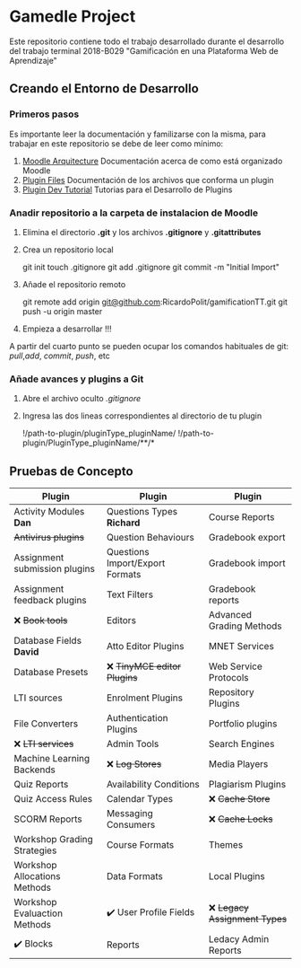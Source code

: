 # Gamedle Project

Este repositorio contiene todo el trabajo desarrollado durante el desarrollo del trabajo terminal 2018-B029 "Gamificación en una Plataforma Web de Aprendizaje"

## Creando el Entorno de Desarrollo

### Primeros pasos

Es importante leer la documentación y familizarse con la misma, para trabajar en este repositorio se debe de leer como mínimo:

1. [Moodle Arquitecture](https://docs.moodle.org/dev/Moodle_architecture) Documentación acerca de como está organizado Moodle
2. [Plugin Files](https://docs.moodle.org/dev/Plugin_files#db.2Finstall.xml) Documentación de los archivos que conforma un plugin
3. [Plugin Dev Tutorial](https://docs.moodle.org/dev/Tutorial) Tutorias para el Desarrollo de Plugins


### Anadir repositorio a la carpeta de instalacion de Moodle

1. Elimina el directorio **.git** y los archivos **.gitignore** y **.gitattributes**
2. Crea un repositorio local


    git init
    touch .gitignore
    git add .gitignore
    git commit -m "Initial Import"

3. Añade el repositorio remoto


    git remote add origin git@github.com:RicardoPolit/gamificationTT.git
    git push -u origin master

4. Empieza a desarrollar !!!

A partir del cuarto punto se pueden ocupar los comandos habituales de git: *pull*,*add*, *commit*, *push*, etc


### Añade avances y plugins a Git

1. Abre el archivo oculto *.gitignore*
2. Ingresa las dos lineas correspondientes al directorio de tu plugin


    !/path-to-plugin/pluginType_pluginName/
    !/path-to-plugin/PluginType_pluginName/**/*

## Pruebas de Concepto
| Plugin                                           | Plugin                                              | Plugin                                      |
| ------------------------------------------------ | --------------------------------------------------- | ------------------------------------------- |
|                    Activity Modules **Dan**      |                    Questions Types **Richard**      |                    Course Reports           |
|                  ~~Antivirus plugins~~           |                    Question Behaviours              |                    Gradebook export         |
|                    Assignment submission plugins |                    Questions Import/Export Formats  |                    Gradebook import         |
|                    Assignment feedback plugins   |                    Text Filters                     |                    Gradebook reports        |
| :x:              ~~Book tools~~                  |                    Editors                          |                    Advanced Grading Methods |
|                    Database Fields **David**     |                    Atto Editor Plugins              |                    MNET Services            |
|                    Database Presets              | :x:              ~~TinyMCE editor Plugins~~         |                    Web Service Protocols    |
|                    LTI sources                   |                    Enrolment Plugins                |                    Repository Plugins       |
|                    File Converters               |                    Authentication Plugins           |                    Portfolio plugins        |
| :x:              ~~LTI services~~                |                    Admin Tools                      |                    Search Engines           |
|                    Machine Learning Backends     | :x:              ~~Log Stores~~                     |                    Media Players            |
|                    Quiz Reports                  |                    Availability Conditions          |                    Plagiarism Plugins       |
|                    Quiz Access Rules             |                    Calendar Types                   | :x:              ~~Cache Store~~            |
|                    SCORM Reports                 |                    Messaging Consumers              | :x:              ~~Cache Locks~~            |
|                    Workshop Grading Strategies   |                    Course Formats                   |                    Themes                   |
|                    Workshop Allocations Methods  |                    Data Formats                     |                    Local Plugins            |
|                    Workshop Evaluaction Methods  | :heavy_check_mark: User Profile Fields              | :x:              ~~Legacy Assignment Types~~ |
| :heavy_check_mark: Blocks                        |                    Reports                          |                    Ledacy Admin Reports     |


